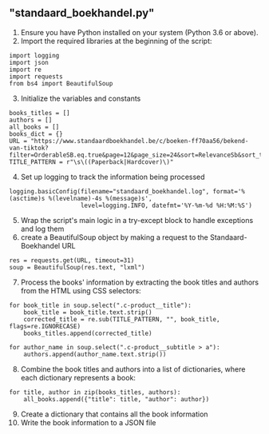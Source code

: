 ## "standaard_boekhandel.py"

1. Ensure you have Python installed on your system (Python 3.6 or above).
2. Import the required libraries at the beginning of the script:

```
import logging
import json
import re
import requests
from bs4 import BeautifulSoup
```

3. Initialize the variables and constants

```
books_titles = []
authors = []
all_books = []
books_dict = {}
URL = "https://www.standaardboekhandel.be/c/boeken-ff70aa56/bekend-van-tiktok?filter=OrderableSB.eq.true&page=12&page_size=24&sort=RelevanceSb&sort_type=desc&view_size=288"
TITLE_PATTERN = r"\s\((Paperback|Hardcover)\)"
```

4. Set up logging to track the information being processed

```
logging.basicConfig(filename="standaard_boekhandel.log", format='%(asctime)s %(levelname)-4s %(message)s',
                    level=logging.INFO, datefmt='%Y-%m-%d %H:%M:%S')
```

5. Wrap the script's main logic in a try-except block to handle exceptions and log them
6. create a BeautifulSoup object by making a request to the Standaard-Boekhandel URL

```
res = requests.get(URL, timeout=31)
soup = BeautifulSoup(res.text, "lxml")
```

7. Process the books' information by extracting the book titles and authors from the HTML using CSS selectors:

```
for book_title in soup.select(".c-product__title"):
    book_title = book_title.text.strip()
    corrected_title = re.sub(TITLE_PATTERN, "", book_title, flags=re.IGNORECASE)
    books_titles.append(corrected_title)

for author_name in soup.select(".c-product__subtitle > a"):
    authors.append(author_name.text.strip())
```

8. Combine the book titles and authors into a list of dictionaries, where each dictionary represents a book:

```
for title, author in zip(books_titles, authors):
    all_books.append({"title": title, "author": author})
```

9. Create a dictionary that contains all the book information
10. Write the book information to a JSON file
